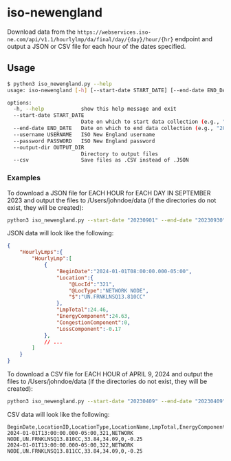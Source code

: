# iso-newengland

Download data from the `https://webservices.iso-ne.com/api/v1.1/hourlylmp/da/final/day/{day}/hour/{hr}` endpoint and output a JSON or CSV file for each hour of the dates specified.

## Usage

```bash
$ python3 iso_newengland.py --help
usage: iso-newengland [-h] [--start-date START_DATE] [--end-date END_DATE] [--username USERNAME] [--password PASSWORD] [--output-dir OUTPUT_DIR] [--csv]

options:
  -h, --help            show this help message and exit
  --start-date START_DATE
                        Date on which to start data collection (e.g., "20210301" for 03/01/2021)
  --end-date END_DATE   Date on which to end data collection (e.g., "20210301" for 03/01/2021)
  --username USERNAME   ISO New England username
  --password PASSWORD   ISO New England password
  --output-dir OUTPUT_DIR
                        Directory to output files
  --csv                 Save files as .CSV instead of .JSON
```

### Examples

To download a JSON file for EACH HOUR for EACH DAY IN SEPTEMBER 2023 and output the files to /Users/johndoe/data (if the directories do not exist, they will be created):

```bash
python3 iso_newengland.py --start-date "20230901" --end-date "20230930" --username "john.doe@email.com" --password 'MyP@$$w0rd01' --output-dir /Users/johndoe/data
```

JSON data will look like the following:

```json
{
    "HourlyLmps":{
        "HourlyLmp":[
            {
                "BeginDate":"2024-01-01T08:00:00.000-05:00",
                "Location":{
                    "@LocId":"321",
                    "@LocType":"NETWORK NODE",
                    "$":"UN.FRNKLNSQ13.810CC"
                },
                "LmpTotal":24.46,
                "EnergyComponent":24.63,
                "CongestionComponent":0,
                "LossComponent":-0.17
            },
            // ...
        ]
    }
}
```

To download a CSV file for EACH HOUR of APRIL 9, 2024 and output the files to /Users/johndoe/data (if the directories do not exist, they will be created):

```bash
python3 iso_newengland.py --start-date "20230409" --end-date "20230409" --username "john.doe@email.com" --password 'MyP@$$w0rd01' --output-dir /Users/johndoe/data --csv
```

CSV data will look like the following:

```csv
BeginDate,LocationID,LocationType,LocationName,LmpTotal,EnergyComponent,CongestionComponent,LossComponent
2024-01-01T13:00:00.000-05:00,321,NETWORK NODE,UN.FRNKLNSQ13.810CC,33.84,34.09,0,-0.25
2024-01-01T13:00:00.000-05:00,322,NETWORK NODE,UN.FRNKLNSQ13.811CC,33.84,34.09,0,-0.25
```
